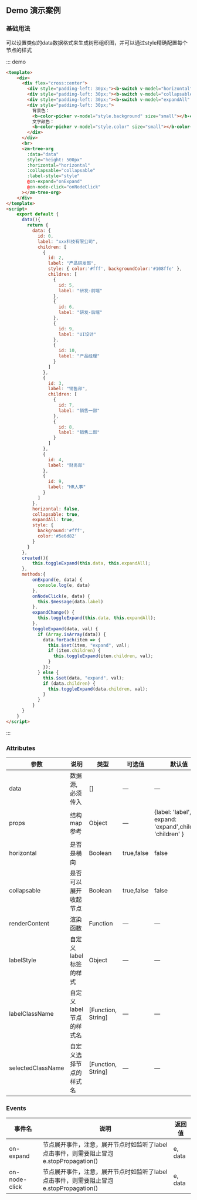 ## Demo 演示案例

### 基础用法

可以设置类似的data数据格式来生成树形组织图，并可以通过style精确配置每个节点的样式

::: demo
```html
<template>
    <div>
      <div flex="cross:center">
        <div style="padding-left: 30px;"><b-switch v-model="horizontal"></b-switch> 是否是横向</div>
        <div style="padding-left: 30px;"><b-switch v-model="collapsable"></b-switch> 可展开收起</div>
        <div style="padding-left: 30px;"><b-switch v-model="expandAll" @on-change="expandChange"></b-switch> 展开全部</div>
        <div style="padding-left: 30px;">
          背景色：
          <b-color-picker v-model="style.background" size="small"></b-color-picker>&nbsp;
          文字颜色：
          <b-color-picker v-model="style.color" size="small"></b-color-picker>&nbsp;
        </div>
      </div>
      <br>
      <zm-tree-org
        :data="data"
        style="height: 500px"     
        :horizontal="horizontal"      
        :collapsable="collapsable"
        :label-style="style"
        @on-expand="onExpand"
        @on-node-click="onNodeClick"
      ></zm-tree-org>
    </div>
</template>
<script>
    export default {
      data(){
        return {
          data: {
            id: 0,
            label: "xxx科技有限公司",
            children: [
              {
                id: 2,
                label: "产品研发部",
                style: { color:'#fff', backgroundColor:'#108ffe' },
                children: [
                  {
                    id: 5,
                    label: "研发-前端"
                  },
                  {
                    id: 6,
                    label: "研发-后端"
                  },
                  {
                    id: 9,
                    label: "UI设计"
                  },
                  {
                    id: 10,
                    label: "产品经理"
                  }
                ]
              },
              {
                id: 3,
                label: "销售部",
                children: [
                  {
                    id: 7,
                    label: "销售一部"
                  },
                  {
                    id: 8,
                    label: "销售二部"
                  }
                ]
              },
              {
                id: 4,
                label: "财务部"
              },
              {
                id: 9,
                label: "HR人事"
              }
            ]
          },
          horizontal: false,
          collapsable: true,
          expandAll: true,
          style: {
            background:'#fff',
            color:'#5e6d82'
          }     
        } 
      },
      created(){
          this.toggleExpand(this.data, this.expandAll);
      }, 
      methods:{
          onExpand(e, data) {
            console.log(e, data)
          },
          onNodeClick(e, data) {
            this.$message(data.label)
          },
          expandChange() {
            this.toggleExpand(this.data, this.expandAll);
          },
          toggleExpand(data, val) {
            if (Array.isArray(data)) {
              data.forEach(item => {
                this.$set(item, "expand", val);
                if (item.children) {
                  this.toggleExpand(item.children, val);
                }
              });
            } else {
              this.$set(data, "expand", val);
              if (data.children) {
                this.toggleExpand(data.children, val);
              }
            }
          }
      }  
    }
</script>
```
:::

### Attributes

| 参数      | 说明    | 类型      | 可选值       | 默认值   |
|---------- |-------- |---------- |-------------  |-------- |
| data     | 数据源,必须传入   | []  |  —   |   —   |
| props    | 结构map参考   | Object  |  —   |  {label: 'label', expand: 'expand',children: 'children'  }  |
| horizontal     | 是否是横向   | Boolean  | true,false  |  false  |
| collapsable     | 是否可以展开收起节点   | Boolean  | true,false  |  false  |
| renderContent     | 渲染函数   | Function  |  —   |   —   |
| labelStyle     | 自定义label标签的样式   | Object  |  —   |   —    |
| labelClassName     | 自定义label节点的样式名   | [Function, String]  |  —   |   —   |
| selectedClassName  | 自定义选择节点的样式名   | [Function, String]  |  —   |   —   |

### Events

| 事件名      | 说明    | 返回值      |
|---------- |-------- |---------- |
| on-expand | 节点展开事件，注意，展开节点时如监听了label点击事件，则需要阻止冒泡 e.stopPropagation()  | e, data  |
| on-node-click | 节点展开事件，注意，展开节点时如监听了label点击事件，则需要阻止冒泡 e.stopPropagation()  | e, data  |

